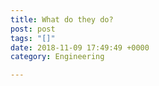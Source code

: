 ```yaml
---
title: What do they do?
post: post
tags: "[]"
date: 2018-11-09 17:49:49 +0000
category: Engineering

---
```

